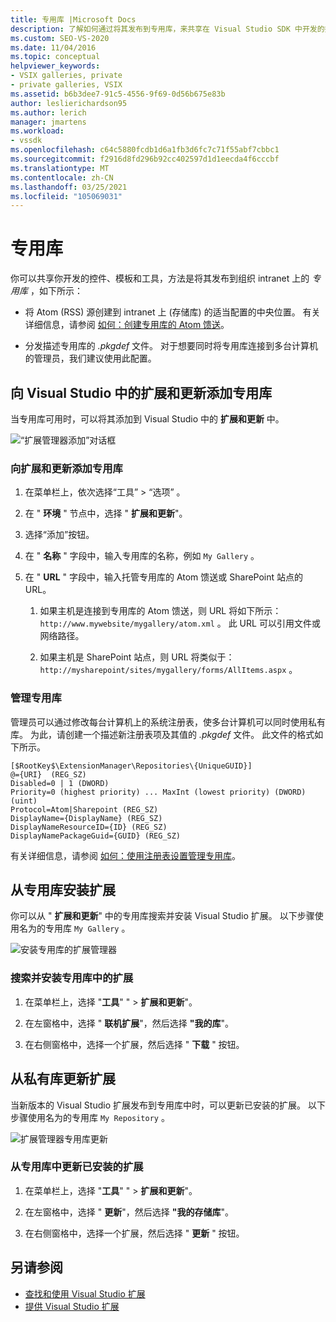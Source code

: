 ```yaml
---
title: 专用库 |Microsoft Docs
description: 了解如何通过将其发布到专用库，来共享在 Visual Studio SDK 中开发的控件、模板和工具。
ms.custom: SEO-VS-2020
ms.date: 11/04/2016
ms.topic: conceptual
helpviewer_keywords:
- VSIX galleries, private
- private galleries, VSIX
ms.assetid: b6b3dee7-91c5-4556-9f69-0d56b675e83b
author: leslierichardson95
ms.author: lerich
manager: jmartens
ms.workload:
- vssdk
ms.openlocfilehash: c64c5880fcdb1d6a1fb3d6fc7c71f55abf7cbbc1
ms.sourcegitcommit: f2916d8fd296b92cc402597d1d1eecda4f6cccbf
ms.translationtype: MT
ms.contentlocale: zh-CN
ms.lasthandoff: 03/25/2021
ms.locfileid: "105069031"
---
```

# <a name="private-galleries"></a>专用库
你可以共享你开发的控件、模板和工具，方法是将其发布到组织 intranet 上的 *专用库* ，如下所示：

- 将 Atom (RSS) 源创建到 intranet 上 (存储库) 的适当配置的中央位置。 有关详细信息，请参阅 [如何：创建专用库的 Atom 馈送](../extensibility/how-to-create-an-atom-feed-for-a-private-gallery.md)。

- 分发描述专用库的 *.pkgdef* 文件。 对于想要同时将专用库连接到多台计算机的管理员，我们建议使用此配置。

## <a name="add-a-private-gallery-to-extensions-and-updates-in-visual-studio"></a>向 Visual Studio 中的扩展和更新添加专用库
 当专用库可用时，可以将其添加到 Visual Studio 中的 **扩展和更新** 中。

 ![“扩展管理器添加”对话框](../extensibility/media/em_adddialog.png "EM_AddDialog")

### <a name="to-add-a-private-gallery-to-extensions-and-updates"></a>向扩展和更新添加专用库

1. 在菜单栏上，依次选择“工具” > “选项” 。

2. 在 " **环境** " 节点中，选择 " **扩展和更新**"。

3. 选择“添加”按钮。

4. 在 " **名称** " 字段中，输入专用库的名称，例如 `My Gallery` 。

5. 在 " **URL** " 字段中，输入托管专用库的 Atom 馈送或 SharePoint 站点的 URL。

    1. 如果主机是连接到专用库的 Atom 馈送，则 URL 将如下所示： `http://www.mywebsite/mygallery/atom.xml` 。  此 URL 可以引用文件或网络路径。

    2. 如果主机是 SharePoint 站点，则 URL 将类似于： `http://mysharepoint/sites/mygallery/forms/AllItems.aspx` 。

### <a name="manage-private-galleries"></a>管理专用库
 管理员可以通过修改每台计算机上的系统注册表，使多台计算机可以同时使用私有库。 为此，请创建一个描述新注册表项及其值的 *.pkgdef* 文件。  此文件的格式如下所示。

```
[$RootKey$\ExtensionManager\Repositories\{UniqueGUID}]
@={URI}  (REG_SZ)
Disabled=0 | 1 (DWORD)
Priority=0 (highest priority) ... MaxInt (lowest priority) (DWORD) (uint)
Protocol=Atom|Sharepoint (REG_SZ)
DisplayName={DisplayName} (REG_SZ)
DisplayNameResourceID={ID} (REG_SZ)
DisplayNamePackageGuid={GUID} (REG_SZ)

```

 有关详细信息，请参阅 [如何：使用注册表设置管理专用库](../extensibility/how-to-manage-a-private-gallery-by-using-registry-settings.md)。

## <a name="install-extensions-from-a-private-gallery"></a>从专用库安装扩展
 你可以从 " **扩展和更新**" 中的专用库搜索并安装 Visual Studio 扩展。 以下步骤使用名为的专用库 `My Gallery` 。

 ![安装专用库的扩展管理器](../extensibility/media/em_.png "EM_")

### <a name="to-search-for-and-install-extensions-from-a-private-gallery"></a>搜索并安装专用库中的扩展

1. 在菜单栏上，选择 "**工具**" "  >  **扩展和更新**"。

2. 在左窗格中，选择 " **联机扩展**"，然后选择 **"我的库**"。

3. 在右侧窗格中，选择一个扩展，然后选择 " **下载** " 按钮。

## <a name="update-extensions-from-a-private-gallery"></a>从私有库更新扩展
 当新版本的 Visual Studio 扩展发布到专用库中时，可以更新已安装的扩展。 以下步骤使用名为的专用库 `My Repository` 。

 ![扩展管理器专用库更新](../extensibility/media/em_update.png "EM_Update")

### <a name="to-update-an-installed-extension-from-a-private-gallery"></a>从专用库中更新已安装的扩展

1. 在菜单栏上，选择 "**工具**" "  >  **扩展和更新**"。

2. 在左窗格中，选择 " **更新**"，然后选择 **"我的存储库**"。

3. 在右侧窗格中，选择一个扩展，然后选择 " **更新** " 按钮。

## <a name="see-also"></a>另请参阅
- [查找和使用 Visual Studio 扩展](../ide/finding-and-using-visual-studio-extensions.md)
- [提供 Visual Studio 扩展](../extensibility/shipping-visual-studio-extensions.md)
